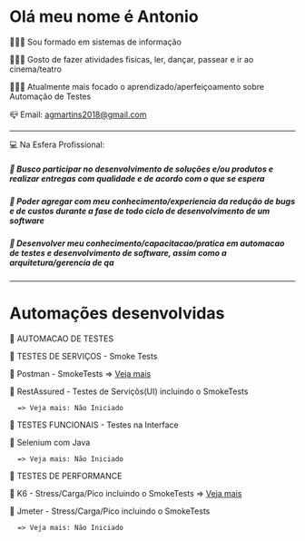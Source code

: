 # Olá meu nome é Antonio

👨🏻‍💻 Sou formado em sistemas de informação

👨🏻‍💻 Gosto de fazer atividades fisicas, ler, dançar, passear e ir ao cinema/teatro 

👨🏻‍💻 Atualmente mais focado o aprendizado/aperfeiçoamento sobre Automação de Testes

:mailbox_closed: Email: agmartins2018@gmail.com

-----------------------------------------------------------------------------------------------------------
:computer: Na Esfera Profissional:

  ##### :key: Busco participar no desenvolvimento de soluções e/ou produtos e realizar entregas com qualidade e de acordo com o que se espera
  ##### :key: Poder agregar com meu conhecimento/experiencia da redução de bugs e de custos durante a fase de todo ciclo de desenvolvimento de um software
  ##### :key: Desenvolver meu conhecimento/capacitacao/pratica em automacao de testes e desenvolvimento de software, assim como a arquitetura/gerencia de qa

-----------------------------------------------------------------------------------------------------------
# Automações desenvolvidas

🚀 AUTOMACAO DE TESTES

🚀 TESTES DE SERVIÇOS - Smoke Tests 

   🔖 Postman - SmokeTests
      => [Veja mais](http://github.com/antoniogmartins/postman)

   🔖 RestAssured - Testes de Serviçõs(UI) incluindo o SmokeTests

      => Veja mais: Não Iniciado

🚀 TESTES FUNCIONAIS - Testes na Interface 

   🔖 Selenium com Java
   
      => Veja mais: Não Iniciado
  
🚀 TESTES DE PERFORMANCE

   🔖 K6 - Stress/Carga/Pico incluindo o SmokeTests
      => [Veja mais](http://github.com/antoniogmartins/K6)

   🔖 Jmeter - Stress/Carga/Pico incluindo o SmokeTests
   
      => Veja mais: Não Iniciado


